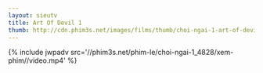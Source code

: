 ```yaml
---
layout: sieutv
title: Art Of Devil 1
thumb: http://cdn.phim3s.net/images/films/thumb/choi-ngai-1-art-of-devil-1-2004.jpg
---
```

{% include jwpadv src='//phim3s.net/phim-le/choi-ngai-1_4828/xem-phim//video.mp4' %}